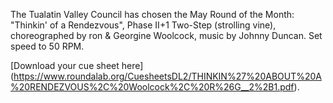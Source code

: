 The Tualatin Valley Council has chosen the May Round of the Month:  "Thinkin' of a Rendezvous", Phase II+1 Two-Step (strolling vine), choreographed by ron & Georgine Woolcock, music by Johnny Duncan.  Set speed to 50 RPM.

[Download your cue sheet here]
(https://www.roundalab.org/CuesheetsDL2/THINKIN%27%20ABOUT%20A%20RENDEZVOUS%2C%20Woolcock%2C%20R%26G__2%2B1.pdf).
